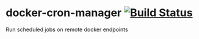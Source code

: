 # docker-cron-manager [![Build Status](https://travis-ci.org/Vodzo/docker-cron-manager.svg?branch=master)](https://travis-ci.org/Vodzo/docker-cron-manager)
Run scheduled jobs on remote docker endpoints
